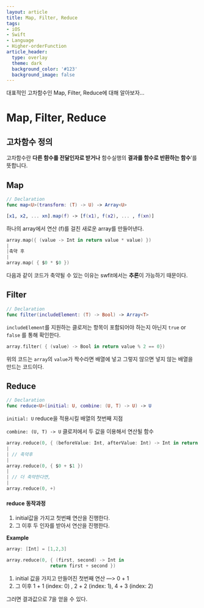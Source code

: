 ```yaml
---
layout: article
title: Map, Filter, Reduce
tags:
- iOS
- Swift
- Language
- Higher-orderFunction
article_header:
  type: overlay
  theme: dark
  background_color: '#123'
  background_image: false
---
```


대표적인 고차함수인 Map, Filter, Reduce에 대해 알아보자... 

<!--more-->

# Map, Filter, Reduce



## 고차함수 정의

고차함수란 **다른 함수를 전달인자로 받거나** 함수실행의 **결과를 함수로 반환하는 함수**’를 뜻합니다.



## Map 

```swift
// Declaration
func map<U>(transform: (T) -> U) -> Array<U>	

[x1, x2, ... xn].map(f) -> [f(x1), f(x2), ... , f(xn)]
```

하나의 array에서 연산 (f)를 걸친 새로운 array를 만들어낸다. 



```swift
array.map({ (value -> Int in return value * value) })
|
|축약 후 
|
array.map( { $0 * $0 }) 
```

다음과 같이 코드가 축약될 수 있는 이유는 swfit에서는 **추론**이 가능하기 때문이다. 



## Filter 

```swift
// Declaration
func filter(includeElement: (T) -> Bool) -> Array<T>
```

`includeElement`를 지원하는 클로저는 항목이 포함되어야 하는지 아닌지 `true` or `false` 를 통해 확인한다. 



```swift
array.filter( { (value) -> Bool in return value % 2 == 0})
```

위의 코드는 `array`의 `value`가 짝수라면 배열에 넣고 그렇지 않으면 넣지 않는 배열을 만드는 코드이다. 



## Reduce 

```swift
// Declaration
func reduce<U>(initial: U, combine: (U, T) -> U) -> U
```

 `initial: U` reduce을 적용시킬 배열의 첫번째 지점

`combine: (U, T) -> U` 클로저에서 두 값을 이용해서 연산될 함수



```swift
array.reduce(0, { (beforeValue: Int, afterValue: Int) -> Int in return beforeValue + afterValue})
|
| // 축약후
|
array.reduce(0, { $0 + $1 })
|
| // 더 축약한다면, 
|
array.reduce(0, +)
```

#### reduce 동작과정 

1. initial값을 가지고 첫번째 연산을 진행한다. 
2. 그 이후 두 인자를 받아서 연산을 진행한다. 

**Example**

```swift
array: [Int] = [1,2,3]

array.reduce(0, { (first, second) -> Int in
                return first + second })
```

1. initial 값을 가지고 만들어진 첫번째 연산 —> 0 + 1 
2. 그 이후 1 + 1 (index: 0) , 2 + 2 (index: 1), 4 + 3 (index: 2)

그러면 결과값으로 7을 얻을 수 있다. 

















